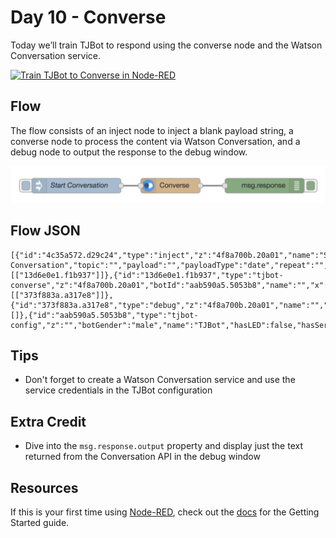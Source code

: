 # Day 10 - Converse

Today we’ll train TJBot to respond using the converse node and the Watson Conversation service.

[![Train TJBot to Converse in Node-RED](http://img.youtube.com/vi/IxQN3CLVt88/0.jpg)](https://www.youtube.com/watch?v=IxQN3CLVt88&index=13&list=PLddOPkVMz1dtN3I_4JKava4GBLLXuUevV "Train TJBot to Converse in Node-RED") 

## Flow

The flow consists of an inject node to inject a blank payload string, a converse node to process the content via Watson Conversation, and a debug node to output the response to the debug window.

![Converse Flow](assets/flow.png)

## Flow JSON
```
[{"id":"4c35a572.d29c24","type":"inject","z":"4f8a700b.20a01","name":"Start Conversation","topic":"","payload":"","payloadType":"date","repeat":"","crontab":"","once":false,"x":290,"y":280,"wires":[["13d6e0e1.f1b937"]]},{"id":"13d6e0e1.f1b937","type":"tjbot-converse","z":"4f8a700b.20a01","botId":"aab590a5.5053b8","name":"","x":480,"y":280,"wires":[["373f883a.a317e8"]]},{"id":"373f883a.a317e8","type":"debug","z":"4f8a700b.20a01","name":"","active":true,"console":"false","complete":"response","x":670,"y":280,"wires":[]},{"id":"aab590a5.5053b8","type":"tjbot-config","z":"","botGender":"male","name":"TJBot","hasLED":false,"hasServo":false,"speakerDeviceId":"plughw:0,0"}]
```

## Tips

* Don't forget to create a Watson Conversation service and use the service credentials in the TJBot configuration

## Extra Credit

* Dive into the `msg.response.output` property and display just the text returned from the Conversation API in the debug window
	
## Resources

If this is your first time using [Node-RED](https://nodered.org/), check out the [docs](https://nodered.org/docs/) for the Getting Started guide.
